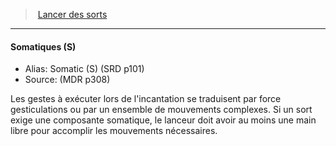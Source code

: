 ﻿> [Lancer des sorts](hd_spellcasting.md)

---

#### Somatiques (S)

- Alias: Somatic (S) (SRD p101)
- Source: (MDR p308)

Les gestes à exécuter lors de l'incantation se traduisent par force gesticulations ou par un ensemble de mouvements complexes. Si un sort exige une composante somatique, le lanceur doit avoir au moins une main libre pour accomplir les mouvements nécessaires.

